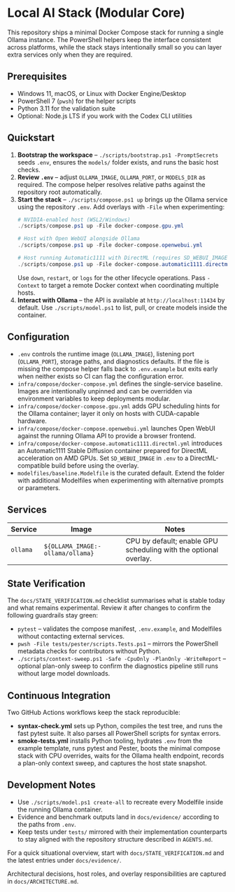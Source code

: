 # Local AI Stack (Modular Core)

This repository ships a minimal Docker Compose stack for running a single Ollama instance. The PowerShell helpers keep the interface consistent across platforms, while the stack stays intentionally small so you can layer extra services only when they are required.

## Prerequisites
- Windows 11, macOS, or Linux with Docker Engine/Desktop
- PowerShell 7 (`pwsh`) for the helper scripts
- Python 3.11 for the validation suite
- Optional: Node.js LTS if you work with the Codex CLI utilities

## Quickstart
1. **Bootstrap the workspace** – `./scripts/bootstrap.ps1 -PromptSecrets` seeds `.env`, ensures the `models/` folder exists, and runs the basic host checks.
2. **Review `.env`** – adjust `OLLAMA_IMAGE`, `OLLAMA_PORT`, or `MODELS_DIR` as required. The compose helper resolves relative paths against the repository root automatically.
3. **Start the stack** – `./scripts/compose.ps1 up` brings up the Ollama service using the repository `.env`. Add overlays with `-File` when experimenting:
   ```powershell
   # NVIDIA-enabled host (WSL2/Windows)
   ./scripts/compose.ps1 up -File docker-compose.gpu.yml

   # Host with Open WebUI alongside Ollama
   ./scripts/compose.ps1 up -File docker-compose.openwebui.yml

   # Host running Automatic1111 with DirectML (requires SD_WEBUI_IMAGE in .env)
   ./scripts/compose.ps1 up -File docker-compose.automatic1111.directml.yml
   ```
   Use `down`, `restart`, or `logs` for the other lifecycle operations. Pass `-Context` to target a remote Docker context when coordinating multiple hosts.
4. **Interact with Ollama** – the API is available at `http://localhost:11434` by default. Use `./scripts/model.ps1` to list, pull, or create models inside the container.

## Configuration
- `.env` controls the runtime image (`OLLAMA_IMAGE`), listening port (`OLLAMA_PORT`), storage paths, and diagnostics defaults. If the file is missing the compose helper falls back to `.env.example` but exits early when neither exists so CI can flag the configuration error.
- `infra/compose/docker-compose.yml` defines the single-service baseline. Images are intentionally unpinned and can be overridden via environment variables to keep deployments modular.
- `infra/compose/docker-compose.gpu.yml` adds GPU scheduling hints for the Ollama container; layer it only on hosts with CUDA-capable hardware.
- `infra/compose/docker-compose.openwebui.yml` launches Open WebUI against the running Ollama API to provide a browser frontend.
- `infra/compose/docker-compose.automatic1111.directml.yml` introduces an Automatic1111 Stable Diffusion container prepared for DirectML acceleration on AMD GPUs. Set `SD_WEBUI_IMAGE` in `.env` to a DirectML-compatible build before using the overlay.
- `modelfiles/baseline.Modelfile` is the curated default. Extend the folder with additional Modelfiles when experimenting with alternative prompts or parameters.

## Services
| Service | Image | Notes |
|---------|-------|-------|
| `ollama` | `${OLLAMA_IMAGE:-ollama/ollama}` | CPU by default; enable GPU scheduling with the optional overlay. |

## State Verification
The `docs/STATE_VERIFICATION.md` checklist summarises what is stable today and what remains experimental. Review it after changes to confirm the following guardrails stay green:
- `pytest` – validates the compose manifest, `.env.example`, and Modelfiles without contacting external services.
- `pwsh -File tests/pester/scripts.Tests.ps1` – mirrors the PowerShell metadata checks for contributors without Python.
- `./scripts/context-sweep.ps1 -Safe -CpuOnly -PlanOnly -WriteReport` – optional plan-only sweep to confirm the diagnostics pipeline still runs without large model downloads.

## Continuous Integration
Two GitHub Actions workflows keep the stack reproducible:
- **syntax-check.yml** sets up Python, compiles the test tree, and runs the fast pytest suite. It also parses all PowerShell scripts for syntax errors.
- **smoke-tests.yml** installs Python tooling, hydrates `.env` from the example template, runs pytest and Pester, boots the minimal compose stack with CPU overrides, waits for the Ollama health endpoint, records a plan-only context sweep, and captures the host state snapshot.

## Development Notes
- Use `./scripts/model.ps1 create-all` to recreate every Modelfile inside the running Ollama container.
- Evidence and benchmark outputs land in `docs/evidence/` according to the paths from `.env`.
- Keep tests under `tests/` mirrored with their implementation counterparts to stay aligned with the repository structure described in `AGENTS.md`.

For a quick situational overview, start with `docs/STATE_VERIFICATION.md` and the latest entries under `docs/evidence/`.

Architectural decisions, host roles, and overlay responsibilities are captured in `docs/ARCHITECTURE.md`.
